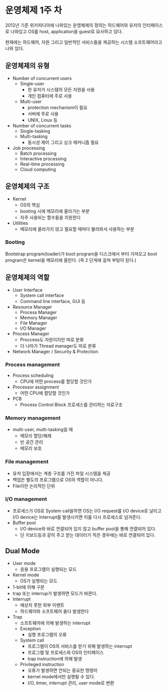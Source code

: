 # 운영체제 1주 차

2012년 기준 위키피디아에 나와있는 운영체제의 정의는 하드웨어와 유저의 인터페이스로 나와있고 OS를 host, application을 guest로 묘사하고 있다.

현재에는 하드웨어, 자원 그리고 일반적인 서비스들을 제공하는 시스템 소프트웨어라고 나와 있다.

## 운영체제의 유형

- Number of concurrent users
  - Single-user
    - 한 유저가 시스템의 모든 자원을 사용
    - 개인 컴퓨터에 주로 사용
  - Multi-user
    - protection mechanism이 필요
    - 서버에 주로 사용
    - UNIX, Linux 등
- Number of concurrent tasks
  - Single-tasking
  - Multi-tasking
    - 동시성 제어 그리고 싱크 메커니즘 필요
- Job processing
  - Batch processing
  - Interactive processing
  - Real-time processing
  - Cloud computing

## 운영체제의 구조

- Kernel
  - OS의 핵심
  - booting 시에 메모리에 올라가는 부분
  - 자주 사용되는 함수들을 지원한다
- Utilities
  - 메모리에 올라가지 않고 필요할 때마다 불러와서 사용하는 부분

### Booting

Bootstrap program(loader)가 boot program을 디스크에서 부터 가져오고 boot program은 kernel을 메모리에 올린다. (즉 2 단게에 걸쳐 부팅이 된다.)

## 운영체제의 역할

- User Interface
  - System call interface
  - Command line interface, GUI 등
- Resource Manager
  - Process Manager
  - Memory Manager
  - File Manager
  - I/O Manager
- Process Manager
  - Proccess도 자원이지만 따로 분류
  - 더 나아가 Thread manager도 따로 분류
- Network Manager / Security & Protection

### Process management

- Process scheduling
  - CPU에 어떤 process를 할당할 것인가
- Processor assignment
  - 어떤 CPU에 할당할 것인가
- PCB
  - Process Control Block 프로세스를 관리하는 자료구조

### Memory management

- multi-user, multi-tasking일 때
  - 메모리 할당/해제
  - 빈 공간 관리
  - 메모리 보호

### File management

- 유저 입장에서는 계층 구조를 가진 파일 시스템을 제공
- 백업은 별도의 프로그램으로 OS의 역할이 아니다.
- File이란 논리적인 단위

### I/O management

- 프로세스가 OS로 System call을하면 OS는 I/O request를 I/O device로 날리고 I/O device는 Interrupt를 발생시키면 이를 다시 프로세스로 넘겨준다.
- Buffer pool
  - I/O device와 바로 연결되어 있지 않고 buffer pool을 통해 연결되어 있다.
  - 단 키보드등과 같이 주고 받는 데이터가 적은 경우에는 바로 연결되어 있다.

## Dual Mode

- User mode
  - 응용 프로그램이 실행되는 모드
- Kernel mode
  - OS가 실행되는 모드
- 1-bit에 의해 구분
- trap 또는 interrup가 발생하면 모드가 바뀐다.
- Interrupt
  - 예상치 못한 외부 이벤트
  - 하드웨어와 소프트웨어 둘다 발생한다
- Trap
  - 소프트웨어에 의해 발생하는 interrupt
  - Exception
    - 실행 프로그램의 오류
  - System call
    - 프로그램이 OS의 서비스를 받기 위해 발생하는 interrupt
    - 프로그램 및 프로세스와 OS의 인터페이스
    - trap instruction에 의해 발생
  - Privileged instruction
    - 오류가 발생하면 안되는 중요한 명령어
    - kernel mode에서만 실행될 수 있다.
    - I/O, timer, interrupt 관리, user mode로 변환
